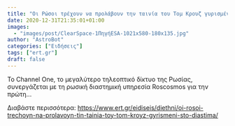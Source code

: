 ```yaml
---
title: "Οι Ρώσοι τρέχουν να προλάβουν την ταινία του Τομ Κρουζ γυρισμένη στο Διάστημα"
date: 2020-12-31T21:35:01+01:00
images:
  - "images/post/ClearSpace-1ΠηγήESA-1021x580-180x135.jpg"
author: "AstroBot"
categories: ["Ειδήσεις"]
tags: ["ert.gr"]
draft: false
---
```


Το Channel One, το μεγαλύτερο τηλεοπτικό δίκτυο της Ρωσίας, συνεργάζεται με τη ρωσική διαστημική υπηρεσία Roscosmos για την πρώτη...

Διαβάστε περισσότερα: https://www.ert.gr/eidiseis/diethni/oi-rosoi-trechoyn-na-prolavoyn-tin-tainia-toy-tom-kroyz-gyrismeni-sto-diastima/
